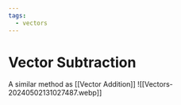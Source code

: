 ```yaml
---
tags:
  - vectors
---
```

# Vector Subtraction
A similar method as [[Vector Addition]]
![[Vectors-20240502131027487.webp]]
